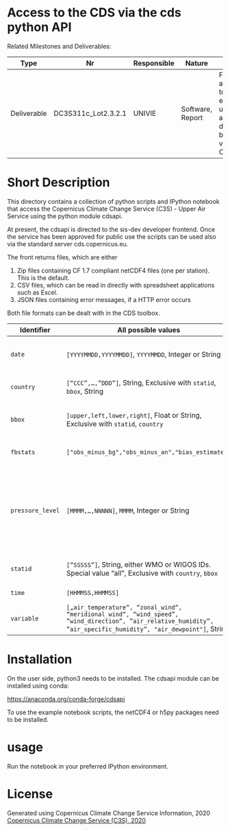 # Access to the CDS via the cds python API

Related Milestones and Deliverables:


Type | Nr | Responsible | Nature | Title| Due | Status | File
---|---|---|---|---|---|---|---
Deliverable | DC3S311c_Lot2.3.2.1 | UNIVIE | Software, Report | First access to early upper air data base via CDS | March 2020 | June 2020 | code/* 

# Short Description

This directory contains a collection of python scripts and IPython notebook that access the Copernicus Climate Change Service (C3S) - Upper Air Service using the python module cdsapi.

At present, the cdsapi is directed to the sis-dev developer frontend. Once the service has been approved for public use the scripts can be used also via the standard server cds.copernicus.eu.


The front returns files, which are either

1. Zip files containing CF 1.7 compliant netCDF4 files (one per station). This is the default.
2. CSV files, which can be read in directly with spreadsheet applications such as Excel. 
2. JSON files containing error messages, if a HTTP error occurs

 Both file formats can be dealt with in the CDS toolbox. 

| Identifier       | All possible values                                          | Explanation                                                  |
| ---------------- | ------------------------------------------------------------ | ------------------------------------------------------------ |
| `date`           | `[YYYYMMDD,YYYYMMDD]`, `YYYYMMDD`, Integer or String         | Range of dates of radiosonde launches                        |
| `country`        | `[“CCC”,…,”DDD”]`, String, Exclusive with `statid`, `bbox`, String | Country codes of stations to be selected                     |
| `bbox`           | `[upper,left,lower,right]`, Float or String, Exclusive with `statid`, `country` | Boundaries of lat/lon rectangle to select stations           |
| `fbstats`        | `["obs_minus_bg","obs_minus_an","bias_estimate"]`            | ERA5 feedback information                                    |
| `pressure_level` | `[MMMM,…,NNNNN]`, `MMMM`, Integer or String                  | Pressure levels in Pascal. 16 standard pressure levels (10-1000 hPa) or significant levels (if omitted) |
| `statid`         | `[“SSSSS”]`, String, either WMO or WIGOS IDs. Special value “all”, Exclusive with `country`, `bbox` | WMO or WIGOS station ID                                      |
| `time`           | `[HHMMSS,HHMMSS]`                                            | List of times permitted.                                     |
| `variable`       | `[„air_temperature“, “zonal_wind“, “meridional_wind“, “wind_speed”, ”wind_direction”, ”air_relative_humidity”, ”air_specific_humidity”, "air_dewpoint"]`, String | Meteorological variables                                     |



# Installation

On the user side, python3 needs to be installed. The cdsapi module can be installed using conda:

https://anaconda.org/conda-forge/cdsapi

To use the example notebook scripts, the netCDF4 or h5py packages need to be installed.


# usage

Run the notebook in your preferred IPython environment. 

# License

Generated using Copernicus Climate Change Service Information, 2020
[Copernicus Climate Change Service (C3S), 2020](https://apps.ecmwf.int/datasets/licences/copernicus/)

